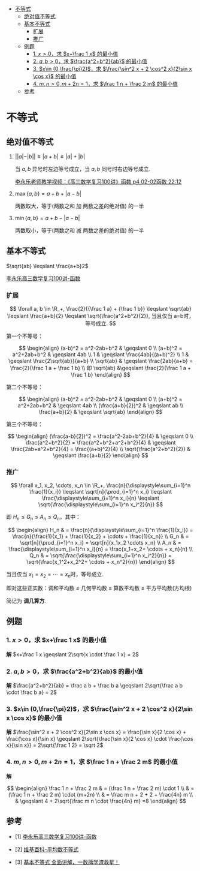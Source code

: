 - [不等式](#不等式)
  - [绝对值不等式](#绝对值不等式)
  - [基本不等式](#基本不等式)
    - [扩展](#扩展)
    - [推广](#推广)
  - [例题](#例题)
    - [1. $x\gt 0$，求 $x+\frac 1 x$ 的最小值](#1-xgt-0求-xfrac-1-x-的最小值)
    - [2. $a,b \gt 0$，求 $\frac{a^2+b^2}{ab}$ 的最小值](#2-ab-gt-0求-fraca2b2ab-的最小值)
    - [3. $x\in (0,\frac{\pi}2)$，求 $\frac{\sin^2 x + 2 \cos^2 x}{2\sin x \cos x}$ 的最小值](#3-xin-0fracpi2求-fracsin2-x--2-cos2-x2sin-x-cos-x-的最小值)
    - [4. $m,n \gt 0, m+2n=1$，求 $\frac 1 n + \frac 2 m$ 的最小值](#4-mn-gt-0-m2n1求-frac-1-n--frac-2-m-的最小值)
  - [参考](#参考)

# 不等式 

## 绝对值不等式

1. $||a| - |b|| \leqslant |a+b| \leqslant |a| + |b|$

   当 $a,b$ 异号时左边等号成立，当 $a,b$ 同号时右边等号成立.

   [李永乐老师教学视频：《高三数学复习100讲》函数 p4 02-02函数 22:12](https://www.bilibili.com/video/BV1z441147P4?p=4)

2. $\max\lbrace a, b \rbrace = a+b+|a-b|$
 
   两数取大，等于(两数之和 加 两数之差的绝对值) 的一半

3. $\min\lbrace a, b \rbrace = a+b-|a-b|$

   两数取小，等于(两数之和 减 两数之差的绝对值) 的一半

## 基本不等式

$\sqrt{ab} \leqslant \frac{a+b}2$

[李永乐高三数学复习100讲-函数](https://www.bilibili.com/video/BV1z441147P4?p=1)

### 扩展

$$
\forall a, b \in \R_+, \frac{2}{{\frac 1 a} + {\frac 1 b}} \leqslant \sqrt{ab} \leqslant \frac{a+b}{2} \leqslant \sqrt{\frac{a^2+b^2}{2}}, 当且仅当 a=b时，等号成立.
$$

第一个不等号：

$$
\begin{align}
(a-b)^2 = a^2-2ab+b^2 & \geqslant 0 \\
(a+b)^2 = a^2+2ab+b^2 & \geqslant 4ab \\
1 & \geqslant \frac{4ab}{(a+b)^2} \\
1 & \geqslant \frac{2\sqrt{ab}}{a+b} \\
\sqrt{ab} & \geqslant \frac{2ab}{a+b} = \frac{2}{\frac 1 a + \frac 1 b} \\
即 \sqrt{ab} &\geqslant \frac{2}{\frac 1 a + \frac 1 b}
\end{align}
$$

第二个不等号：

$$
\begin{align}
(a-b)^2 = a^2-2ab+b^2 & \geqslant 0 \\
(a+b)^2 = a^2+2ab+b^2 & \geqslant 4ab \\
(\frac{a+b}{2})^2 & \geqslant ab \\
\frac{a+b}{2} & \geqslant \sqrt{ab}
\end{align}
$$

第三个不等号：

$$
\begin{align}
(\frac{a-b}{2})^2 = \frac{a^2-2ab+b^2}{4} & \geqslant 0 \\
\frac{a^2+b^2}{2} = \frac{a^2+b^2+a^2+b^2}{4} & \geqslant \frac{2ab+a^2+b^2}{4} = \frac{(a+b)^2}{4} \\
\sqrt{\frac{a^2+b^2}{2}} & \geqslant \frac{a+b}{2}
\end{align}
$$

### 推广

$$
\forall x_1, x_2, \cdots, x_n \in \R_+, \frac{n}{\displaystyle\sum_{i=1}^n \frac{1}{x_i}} \leqslant \sqrt[n]{\prod_{i=1}^n x_i} \leqslant \frac{\displaystyle\sum_{i=1}^n x_i}{n} \leqslant \sqrt{\frac{\displaystyle\sum_{i=1}^n x_i^2}{n}}
$$

即 $H_n \leqslant G_n \leqslant A_n \leqslant Q_n$，其中：

$$
\begin{align}
H_n & = \frac{n}{\displaystyle\sum_{i=1}^n \frac{1}{x_i}} = \frac{n}{\frac{1}{x_1} + \frac{1}{x_2} + \cdots + \frac{1}{x_n}} \\
G_n & = \sqrt[n]{\prod_{i=1}^n x_i} = \sqrt[n]{x_1x_2 \cdots x_n} \\
A_n & = \frac{\displaystyle\sum_{i=1}^n x_i}{n} = \frac{x_1+x_2+ \cdots + x_n}{n} \\
Q_n & = \sqrt{\frac{\displaystyle\sum_{i=1}^n x_i^2}{n}} = \sqrt{\frac{x_1^2+x_2^2+ \cdots + x_n^2}{n}}
\end{align}
$$

当且仅当 $x_1=x_2=\cdots =x_n$时，等号成立.

即对这些正实数：调和平均数 $\leqslant$ 几何平均数 $\leqslant$ 算数平均数 $\leqslant$ 平方平均数(方均根)

简记为 **调几算方**.

## 例题

### 1. $x\gt 0$，求 $x+\frac 1 x$ 的最小值

**解** $x+\frac 1 x \geqslant 2\sqrt{x \cdot \frac 1 x} = 2$

### 2. $a,b \gt 0$，求 $\frac{a^2+b^2}{ab}$ 的最小值

**解** $\frac{a^2+b^2}{ab} = \frac a b + \frac b a \geqslant 2\sqrt{\frac a b \cdot \frac b a} = 2$

### 3. $x\in (0,\frac{\pi}2)$，求 $\frac{\sin^2 x + 2 \cos^2 x}{2\sin x \cos x}$ 的最小值

**解** $\frac{\sin^2 x + 2 \cos^2 x}{2\sin x \cos x} = \frac{\sin x}{2 \cos x} + \frac{\cos x}{\sin x} \geqslant 2\sqrt{\frac{\sin x}{2 \cos x} \cdot \frac{\cos x}{\sin x}} = 2\sqrt{\frac 1 2} =  \sqrt 2$

### 4. $m,n \gt 0, m+2n=1$，求 $\frac 1 n + \frac 2 m$ 的最小值

**解**  

$$
\begin{align}
\frac 1 n + \frac 2 m & = (\frac 1 n + \frac 2 m) \cdot 1 \\
& = (\frac 1 n + \frac 2 m) \cdot (m+2n) \\
& = \frac m n + 2 + 2 + \frac{4n} m \\
& \geqslant 4 + 2\sqrt{\frac m n \cdot \frac{4n} m} =8
\end{align}
$$

## 参考

- [1] [李永乐高三数学复习100讲-函数](https://www.bilibili.com/video/BV1z441147P4)

- [2] [维基百科-平均数不等式](https://zh.wikipedia.org/zh-hans/%E5%B9%B3%E5%9D%87%E6%95%B0%E4%B8%8D%E7%AD%89%E5%BC%8F)

- [3] [基本不等式 全面讲解，一数牌学渣救星！](https://www.bilibili.com/video/BV1we4y1H7Yd)


